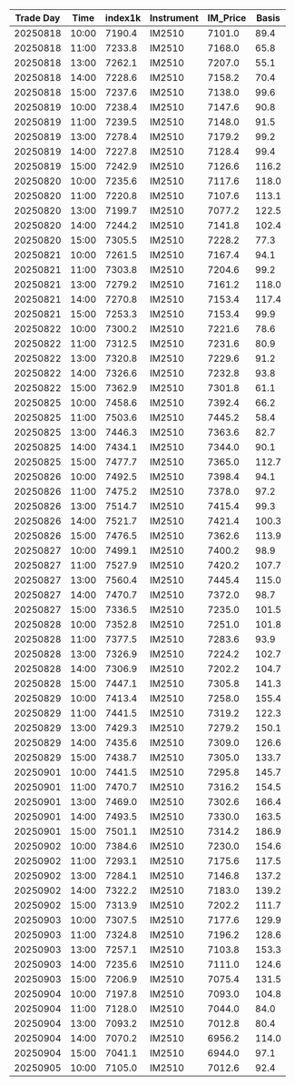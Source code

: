 | Trade Day  | Time | index1k | Instrument | IM_Price | Basis |
| ---------- | ---- | ------- | ---------- | -------- | ----- |
| 20250818 | 10:00 | 7190.4 | IM2510 | 7101.0 | 89.4 | 
| 20250818 | 11:00 | 7233.8 | IM2510 | 7168.0 | 65.8 | 
| 20250818 | 13:00 | 7262.1 | IM2510 | 7207.0 | 55.1 | 
| 20250818 | 14:00 | 7228.6 | IM2510 | 7158.2 | 70.4 | 
| 20250818 | 15:00 | 7237.6 | IM2510 | 7138.0 | 99.6 | 
| 20250819 | 10:00 | 7238.4 | IM2510 | 7147.6 | 90.8 | 
| 20250819 | 11:00 | 7239.5 | IM2510 | 7148.0 | 91.5 | 
| 20250819 | 13:00 | 7278.4 | IM2510 | 7179.2 | 99.2 | 
| 20250819 | 14:00 | 7227.8 | IM2510 | 7128.4 | 99.4 | 
| 20250819 | 15:00 | 7242.9 | IM2510 | 7126.6 | 116.2 | 
| 20250820 | 10:00 | 7235.6 | IM2510 | 7117.6 | 118.0 | 
| 20250820 | 11:00 | 7220.8 | IM2510 | 7107.6 | 113.1 | 
| 20250820 | 13:00 | 7199.7 | IM2510 | 7077.2 | 122.5 | 
| 20250820 | 14:00 | 7244.2 | IM2510 | 7141.8 | 102.4 | 
| 20250820 | 15:00 | 7305.5 | IM2510 | 7228.2 | 77.3 | 
| 20250821 | 10:00 | 7261.5 | IM2510 | 7167.4 | 94.1 | 
| 20250821 | 11:00 | 7303.8 | IM2510 | 7204.6 | 99.2 | 
| 20250821 | 13:00 | 7279.2 | IM2510 | 7161.2 | 118.0 | 
| 20250821 | 14:00 | 7270.8 | IM2510 | 7153.4 | 117.4 | 
| 20250821 | 15:00 | 7253.3 | IM2510 | 7153.4 | 99.9 | 
| 20250822 | 10:00 | 7300.2 | IM2510 | 7221.6 | 78.6 | 
| 20250822 | 11:00 | 7312.5 | IM2510 | 7231.6 | 80.9 | 
| 20250822 | 13:00 | 7320.8 | IM2510 | 7229.6 | 91.2 | 
| 20250822 | 14:00 | 7326.6 | IM2510 | 7232.8 | 93.8 | 
| 20250822 | 15:00 | 7362.9 | IM2510 | 7301.8 | 61.1 | 
| 20250825 | 10:00 | 7458.6 | IM2510 | 7392.4 | 66.2 | 
| 20250825 | 11:00 | 7503.6 | IM2510 | 7445.2 | 58.4 | 
| 20250825 | 13:00 | 7446.3 | IM2510 | 7363.6 | 82.7 | 
| 20250825 | 14:00 | 7434.1 | IM2510 | 7344.0 | 90.1 | 
| 20250825 | 15:00 | 7477.7 | IM2510 | 7365.0 | 112.7 | 
| 20250826 | 10:00 | 7492.5 | IM2510 | 7398.4 | 94.1 | 
| 20250826 | 11:00 | 7475.2 | IM2510 | 7378.0 | 97.2 | 
| 20250826 | 13:00 | 7514.7 | IM2510 | 7415.4 | 99.3 | 
| 20250826 | 14:00 | 7521.7 | IM2510 | 7421.4 | 100.3 | 
| 20250826 | 15:00 | 7476.5 | IM2510 | 7362.6 | 113.9 | 
| 20250827 | 10:00 | 7499.1 | IM2510 | 7400.2 | 98.9 | 
| 20250827 | 11:00 | 7527.9 | IM2510 | 7420.2 | 107.7 | 
| 20250827 | 13:00 | 7560.4 | IM2510 | 7445.4 | 115.0 | 
| 20250827 | 14:00 | 7470.7 | IM2510 | 7372.0 | 98.7 | 
| 20250827 | 15:00 | 7336.5 | IM2510 | 7235.0 | 101.5 | 
| 20250828 | 10:00 | 7352.8 | IM2510 | 7251.0 | 101.8 | 
| 20250828 | 11:00 | 7377.5 | IM2510 | 7283.6 | 93.9 | 
| 20250828 | 13:00 | 7326.9 | IM2510 | 7224.2 | 102.7 | 
| 20250828 | 14:00 | 7306.9 | IM2510 | 7202.2 | 104.7 | 
| 20250828 | 15:00 | 7447.1 | IM2510 | 7305.8 | 141.3 | 
| 20250829 | 10:00 | 7413.4 | IM2510 | 7258.0 | 155.4 | 
| 20250829 | 11:00 | 7441.5 | IM2510 | 7319.2 | 122.3 | 
| 20250829 | 13:00 | 7429.3 | IM2510 | 7279.2 | 150.1 | 
| 20250829 | 14:00 | 7435.6 | IM2510 | 7309.0 | 126.6 | 
| 20250829 | 15:00 | 7438.7 | IM2510 | 7305.0 | 133.7 | 
| 20250901 | 10:00 | 7441.5 | IM2510 | 7295.8 | 145.7 | 
| 20250901 | 11:00 | 7470.7 | IM2510 | 7316.2 | 154.5 | 
| 20250901 | 13:00 | 7469.0 | IM2510 | 7302.6 | 166.4 | 
| 20250901 | 14:00 | 7493.5 | IM2510 | 7330.0 | 163.5 | 
| 20250901 | 15:00 | 7501.1 | IM2510 | 7314.2 | 186.9 | 
| 20250902 | 10:00 | 7384.6 | IM2510 | 7230.0 | 154.6 | 
| 20250902 | 11:00 | 7293.1 | IM2510 | 7175.6 | 117.5 | 
| 20250902 | 13:00 | 7284.1 | IM2510 | 7146.8 | 137.2 | 
| 20250902 | 14:00 | 7322.2 | IM2510 | 7183.0 | 139.2 | 
| 20250902 | 15:00 | 7313.9 | IM2510 | 7202.2 | 111.7 | 
| 20250903 | 10:00 | 7307.5 | IM2510 | 7177.6 | 129.9 | 
| 20250903 | 11:00 | 7324.8 | IM2510 | 7196.2 | 128.6 | 
| 20250903 | 13:00 | 7257.1 | IM2510 | 7103.8 | 153.3 | 
| 20250903 | 14:00 | 7235.6 | IM2510 | 7111.0 | 124.6 | 
| 20250903 | 15:00 | 7206.9 | IM2510 | 7075.4 | 131.5 | 
| 20250904 | 10:00 | 7197.8 | IM2510 | 7093.0 | 104.8 | 
| 20250904 | 11:00 | 7128.0 | IM2510 | 7044.0 | 84.0 | 
| 20250904 | 13:00 | 7093.2 | IM2510 | 7012.8 | 80.4 | 
| 20250904 | 14:00 | 7070.2 | IM2510 | 6956.2 | 114.0 | 
| 20250904 | 15:00 | 7041.1 | IM2510 | 6944.0 | 97.1 | 
| 20250905 | 10:00 | 7105.0 | IM2510 | 7012.6 | 92.4 | 
